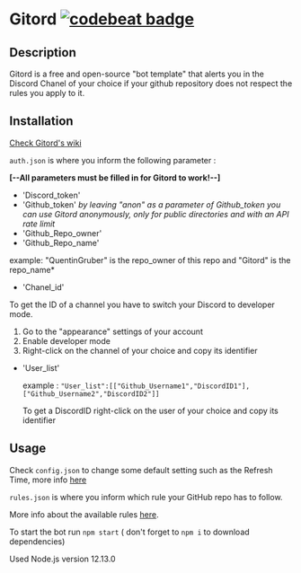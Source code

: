 # Gitord [![codebeat badge](https://codebeat.co/badges/042f97b4-6da9-4120-94df-9b6bacf25b8b)](https://codebeat.co/projects/github-com-quentingruber-gitord-master)


## Description

Gitord is a free and open-source "bot template" that alerts you in the Discord Chanel of your choice if your github repository does not respect the rules you apply to it.


## Installation 
[Check Gitord's wiki ](https://github.com/QuentinGruber/Gitord/wiki)

`auth.json` is where you inform the following parameter : 

**[--All parameters must be filled in for Gitord to work!--]**
* 'Discord_token'
* 'Github_token' *by leaving "anon" as a parameter of Github_token you can use Gitord anonymously, only for public directories and with an API rate limit*
* 'Github_Repo_owner'
* 'Github_Repo_name'

example: "QuentinGruber" is the repo_owner of this repo and "Gitord" is the repo_name*

* 'Chanel_id'


To get the ID of a channel you have to switch your Discord to developer mode.

1. Go to the "appearance" settings of your account
2. Enable developer mode
3. Right-click on the channel of your choice and copy its identifier

* 'User_list'

  example : `"User_list":[["Github_Username1","DiscordID1"],["Github_Username2","DiscordID2"]]`

  To get a DiscordID right-click on the user of your choice and copy its identifier

## Usage

Check `config.json` to change some default setting such as the Refresh Time, more info [here](https://github.com/QuentinGruber/Gitord/wiki/Config.json)

`rules.json` is where you inform which rule your GitHub repo has to follow.

More info about the available rules [here](https://github.com/QuentinGruber/Gitord/wiki/Rules-info).

To start the bot run `npm start` ( don't forget to `npm i` to download dependencies)

Used Node.js version 12.13.0
